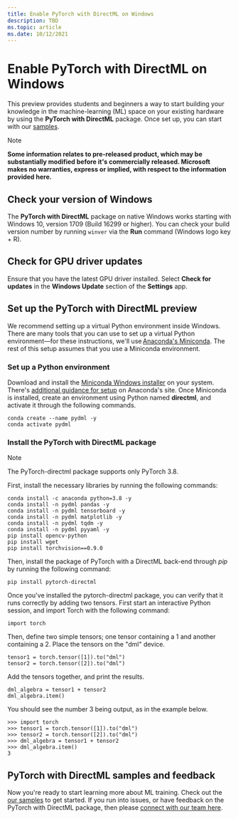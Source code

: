 ```yaml
---
title: Enable PyTorch with DirectML on Windows
description: TBD
ms.topic: article
ms.date: 10/12/2021
---
```


# Enable PyTorch with DirectML on Windows

This preview provides students and beginners a way to start building your knowledge in the machine-learning (ML) space on your existing hardware by using the **PyTorch with DirectML** package. Once set up, you can start with our [samples](https://github.com/microsoft/DirectML/tree/master/PyTorch).

> [!NOTE]
> **Some information relates to pre-released product, which may be substantially modified before it's commercially released. Microsoft makes no warranties, express or implied, with respect to the information provided here.**

## Check your version of Windows 

The **PyTorch with DirectML** package on native Windows works starting with Windows 10, version 1709 (Build 16299 or higher). You can check your build version number by running `winver` via the **Run** command (Windows logo key + R).

## Check for GPU driver updates

Ensure that you have the latest GPU driver installed. Select **Check for updates** in the **Windows Update** section of the **Settings** app.

## Set up the PyTorch with DirectML preview 

We recommend setting up a virtual Python environment inside Windows. There are many tools that you can use to set up a virtual Python environment&mdash;for these instructions, we'll use [Anaconda's Miniconda](https://docs.conda.io/en/latest/miniconda.html). The rest of this setup assumes that you use a Miniconda environment. 

### Set up a Python environment 

Download and install the [Miniconda Windows installer](https://docs.conda.io/en/latest/miniconda.html#windows-installers) on your system. There's [additional guidance for setup](https://conda.io/projects/conda/en/latest/user-guide/install/windows.html) on Anaconda's site. Once Miniconda is installed, create an environment using Python named **directml**, and activate it through the following commands.

```
conda create --name pydml -y
conda activate pydml
```

### Install the PyTorch with DirectML package 

> [!NOTE]
> The PyTorch-directml package supports only PyTorch 3.8.

First, install the necessary libraries by running the following commands:

```
conda install -c anaconda python=3.8 -y
conda install -n pydml pandas -y 
conda install -n pydml tensorboard -y 
conda install -n pydml matplotlib -y 
conda install -n pydml tqdm -y 
conda install -n pydml pyyaml -y 
pip install opencv-python
pip install wget
pip install torchvision==0.9.0
```

Then, install the package of PyTorch with a DirectML back-end through *pip* by running the following command:

```
pip install pytorch-directml
```

Once you've installed the pytorch-directml package, you can verify that it runs correctly by adding two tensors. First start an interactive Python session, and import Torch with the following command:

```
import torch
```

Then, define two simple tensors; one tensor containing a 1 and another containing a 2. Place the tensors on the "dml" device.

```
tensor1 = torch.tensor([1]).to("dml")
tensor2 = torch.tensor([2]).to("dml")
```

Add the tensors together, and print the results.

```
dml_algebra = tensor1 + tensor2
dml_algebra.item()
```

You should see the number 3 being output, as in the example below.

```
>>> import torch
>>> tensor1 = torch.tensor([1]).to("dml")
>>> tensor2 = torch.tensor([2]).to("dml")
>>> dml_algebra = tensor1 + tensor2
>>> dml_algebra.item()
3
```  

## PyTorch with DirectML samples and feedback 

Now you're ready to start learning more about ML training. Check out the [our samples](https://github.com/microsoft/DirectML/tree/master/PyTorch) to get started. If you run into issues, or have feedback on the PyTorch with DirectML package, then please [connect with our team here](https://github.com/microsoft/DirectML/issues).
